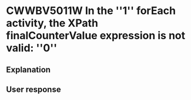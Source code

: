 # CWWBV5011W In the ''1'' forEach activity, the XPath finalCounterValue expression is not valid: ''0''

## Explanation

## User response